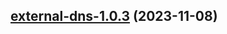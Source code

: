 

## [external-dns-1.0.3](https://github.com/truecharts/charts/compare/external-dns-1.0.2...external-dns-1.0.3) (2023-11-08)

